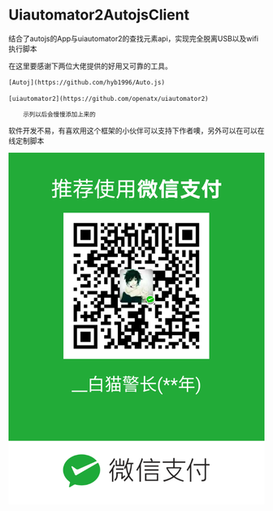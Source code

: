 # Uiautomator2AutojsClient
结合了autojs的App与uiautomator2的查找元素api，实现完全脱离USB以及wifi执行脚本

在这里要感谢下两位大佬提供的好用又可靠的工具。

```
[Autoj](https://github.com/hyb1996/Auto.js)

[uiautomator2](https://github.com/openatx/uiautomator2)
```

```
    示列以后会慢慢添加上来的
```

软件开发不易，有喜欢用这个框架的小伙伴可以支持下作者噢，另外可以在可以在线定制脚本

![weixin](./weixin.png)